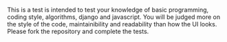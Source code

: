 This is a test is intended to test your knowledge of basic programming, coding style, algorithms, django and javascript.
You will be judged more on the style of the code, maintainibility and readability than how the UI looks.
Please fork the repository and complete the tests.
